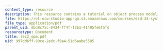 ```yaml
---
content_type: resource
description: This resource contains a tutorial on object process modeling.
file: https://ol-ocw-studio-app-qa.s3.amazonaws.com/courses/esd-34-system-architecture-january-iap-2007/997dd6ff90ce2edcf9a451d6aabe5585_lec2_opm.pdf
file_type: application/pdf
parent_uid: dbd8c75c-0434-ff4f-f2b1-41495fe6f5fd
resourcetype: Document
title: lec2_opm.pdf
uid: 997dd6ff-90ce-2edc-f9a4-51d6aabe5585
---
```

